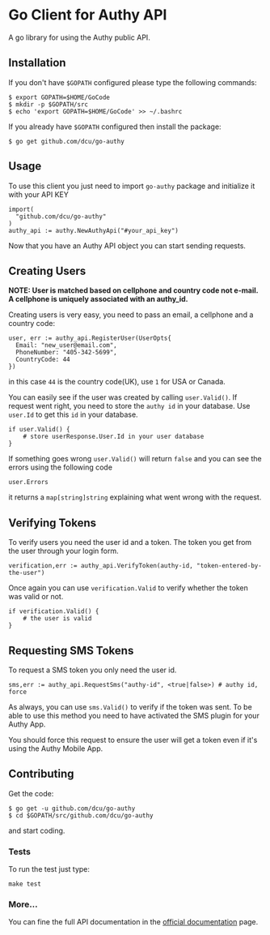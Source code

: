 # Go Client for Authy API

A go library for using the Authy public API.


## Installation

If you don't have `$GOPATH` configured please type the following commands:

    $ export GOPATH=$HOME/GoCode
    $ mkdir -p $GOPATH/src
    $ echo 'export GOPATH=$HOME/GoCode' >> ~/.bashrc


If you already have `$GOPATH` configured then install the package:

	$ go get github.com/dcu/go-authy

## Usage

To use this client you just need to import `go-authy` package and initialize it with your API KEY

    import(
      "github.com/dcu/go-authy"
    )
    authy_api := authy.NewAuthyApi("#your_api_key")

Now that you have an Authy API object you can start sending requests.


## Creating Users

__NOTE: User is matched based on cellphone and country code not e-mail.
A cellphone is uniquely associated with an authy_id.__

Creating users is very easy, you need to pass an email, a cellphone and a country code:

    user, err := authy_api.RegisterUser(UserOpts{
      Email: "new_user@email.com",
      PhoneNumber: "405-342-5699",
      CountryCode: 44
    })

in this case `44` is the country code(UK), use `1` for USA or Canada.

You can easily see if the user was created by calling `user.Valid()`.
If request went right, you need to store the `authy id` in your database. Use `user.Id` to get this `id` in your database.

    if user.Valid() {
        # store userResponse.User.Id in your user database
    }

If something goes wrong `user.Valid()` will return `false` and you can see the errors using the following code

    user.Errors

it returns a `map[string]string` explaining what went wrong with the request.


## Verifying Tokens


To verify users you need the user id and a token. The token you get from the user through your login form. 

    verification,err := authy_api.VerifyToken(authy-id, "token-entered-by-the-user")

Once again you can use `verification.Valid` to verify whether the token was valid or not.

    if verification.Valid() {
        # the user is valid
    }


## Requesting SMS Tokens

To request a SMS token you only need the user id.

	sms,err := authy_api.RequestSms("authy-id", <true|false>) # authy id, force

As always, you can use `sms.Valid()` to verify if the token was sent. To be able to use this method you need to have activated the SMS plugin for your Authy App.

You should force this request to ensure the user will get a token even if it's using the Authy Mobile App.

## Contributing

Get the code: 

    $ go get -u github.com/dcu/go-authy
    $ cd $GOPATH/src/github.com/dcu/go-authy

and start coding.

### Tests

To run the test just type:

    make test


### More...

You can fine the full API documentation in the [official documentation](https://docs.authy.com) page.


